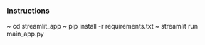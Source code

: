 ### Instructions

~ cd streamlit_app
~ pip install -r requirements.txt
~ streamlit run main_app.py 
